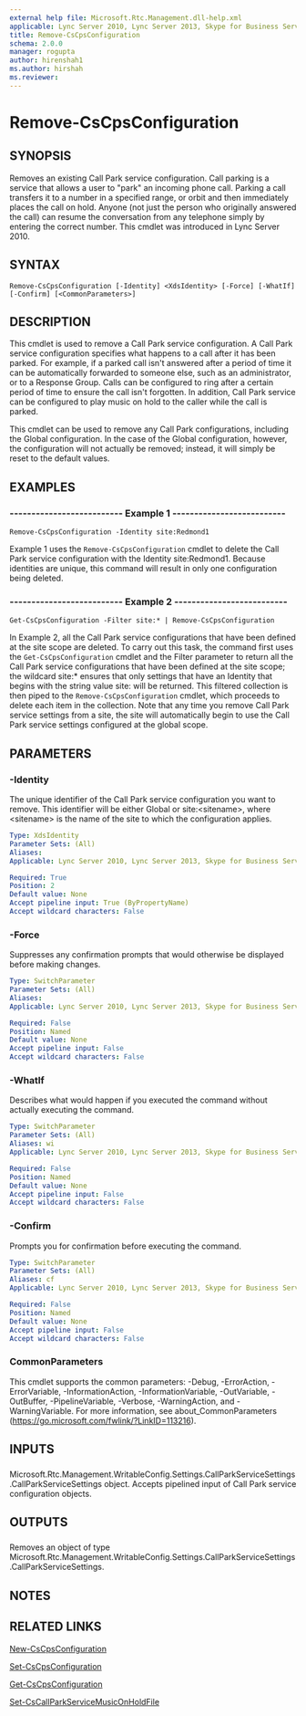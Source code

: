 ```yaml
---
external help file: Microsoft.Rtc.Management.dll-help.xml
applicable: Lync Server 2010, Lync Server 2013, Skype for Business Server 2015, Skype for Business Server 2019
title: Remove-CsCpsConfiguration
schema: 2.0.0
manager: rogupta
author: hirenshah1
ms.author: hirshah
ms.reviewer:
---
```


# Remove-CsCpsConfiguration

## SYNOPSIS
Removes an existing Call Park service configuration.
Call parking is a service that allows a user to "park" an incoming phone call.
Parking a call transfers it to a number in a specified range, or orbit and then immediately places the call on hold.
Anyone (not just the person who originally answered the call) can resume the conversation from any telephone simply by entering the correct number.
This cmdlet was introduced in Lync Server 2010.


## SYNTAX

```
Remove-CsCpsConfiguration [-Identity] <XdsIdentity> [-Force] [-WhatIf] [-Confirm] [<CommonParameters>]
```

## DESCRIPTION
This cmdlet is used to remove a Call Park service configuration.
A Call Park service configuration specifies what happens to a call after it has been parked.
For example, if a parked call isn't answered after a period of time it can be automatically forwarded to someone else, such as an administrator, or to a Response Group.
Calls can be configured to ring after a certain period of time to ensure the call isn't forgotten.
In addition, Call Park service can be configured to play music on hold to the caller while the call is parked.

This cmdlet can be used to remove any Call Park configurations, including the Global configuration.
In the case of the Global configuration, however, the configuration will not actually be removed; instead, it will simply be reset to the default values.


## EXAMPLES

### -------------------------- Example 1 --------------------------
```
Remove-CsCpsConfiguration -Identity site:Redmond1
```

Example 1 uses the `Remove-CsCpsConfiguration` cmdlet to delete the Call Park service configuration with the Identity site:Redmond1.
Because identities are unique, this command will result in only one configuration being deleted.


### -------------------------- Example 2 --------------------------
```
Get-CsCpsConfiguration -Filter site:* | Remove-CsCpsConfiguration
```

In Example 2, all the Call Park service configurations that have been defined at the site scope are deleted.
To carry out this task, the command first uses the `Get-CsCpsConfiguration` cmdlet and the Filter parameter to return all the Call Park service configurations that have been defined at the site scope; the wildcard site:* ensures that only settings that have an Identity that begins with the string value site: will be returned.
This filtered collection is then piped to the `Remove-CsCpsConfiguration` cmdlet, which proceeds to delete each item in the collection.
Note that any time you remove Call Park service settings from a site, the site will automatically begin to use the Call Park service settings configured at the global scope.


## PARAMETERS

### -Identity
The unique identifier of the Call Park service configuration you want to remove.
This identifier will be either Global or site:\<sitename\>, where \<sitename\> is the name of the site to which the configuration applies.

```yaml
Type: XdsIdentity
Parameter Sets: (All)
Aliases: 
Applicable: Lync Server 2010, Lync Server 2013, Skype for Business Server 2015, Skype for Business Server 2019

Required: True
Position: 2
Default value: None
Accept pipeline input: True (ByPropertyName)
Accept wildcard characters: False
```

### -Force
Suppresses any confirmation prompts that would otherwise be displayed before making changes.

```yaml
Type: SwitchParameter
Parameter Sets: (All)
Aliases: 
Applicable: Lync Server 2010, Lync Server 2013, Skype for Business Server 2015, Skype for Business Server 2019

Required: False
Position: Named
Default value: None
Accept pipeline input: False
Accept wildcard characters: False
```

### -WhatIf
Describes what would happen if you executed the command without actually executing the command.

```yaml
Type: SwitchParameter
Parameter Sets: (All)
Aliases: wi
Applicable: Lync Server 2010, Lync Server 2013, Skype for Business Server 2015, Skype for Business Server 2019

Required: False
Position: Named
Default value: None
Accept pipeline input: False
Accept wildcard characters: False
```

### -Confirm
Prompts you for confirmation before executing the command.

```yaml
Type: SwitchParameter
Parameter Sets: (All)
Aliases: cf
Applicable: Lync Server 2010, Lync Server 2013, Skype for Business Server 2015, Skype for Business Server 2019

Required: False
Position: Named
Default value: None
Accept pipeline input: False
Accept wildcard characters: False
```

### CommonParameters
This cmdlet supports the common parameters: -Debug, -ErrorAction, -ErrorVariable, -InformationAction, -InformationVariable, -OutVariable, -OutBuffer, -PipelineVariable, -Verbose, -WarningAction, and -WarningVariable. For more information, see about_CommonParameters (https://go.microsoft.com/fwlink/?LinkID=113216).

## INPUTS

###  
Microsoft.Rtc.Management.WritableConfig.Settings.CallParkServiceSettings.CallParkServiceSettings object.
Accepts pipelined input of Call Park service configuration objects.

## OUTPUTS

###  
Removes an object of type Microsoft.Rtc.Management.WritableConfig.Settings.CallParkServiceSettings.CallParkServiceSettings.

## NOTES

## RELATED LINKS

[New-CsCpsConfiguration](New-CsCpsConfiguration.md)

[Set-CsCpsConfiguration](Set-CsCpsConfiguration.md)

[Get-CsCpsConfiguration](Get-CsCpsConfiguration.md)

[Set-CsCallParkServiceMusicOnHoldFile](Set-CsCallParkServiceMusicOnHoldFile.md)

